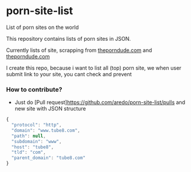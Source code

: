 porn-site-list
==============

List of porn sites on the world

This repository contains lists of porn sites in JSON.

Currently lists of site, scrapping from [theporndude.com](http://theporndude.com/) and [theporndude.com](http://mypornbible.com/)

I create this repo, because i want to list all (top) porn site, we when user submit link to your site, you cant check and prevent


### How to contribute?
- Just do [Pull request]https://github.com/aredo/porn-site-list/pulls and new site with JSON structure
```js
{
  "protocol": "http",
  "domain": "www.tube8.com",
  "path": null,
  "subdomain": "www",
  "host": "tube8",
  "tld": "com",
  "parent_domain": "tube8.com"
}
```

